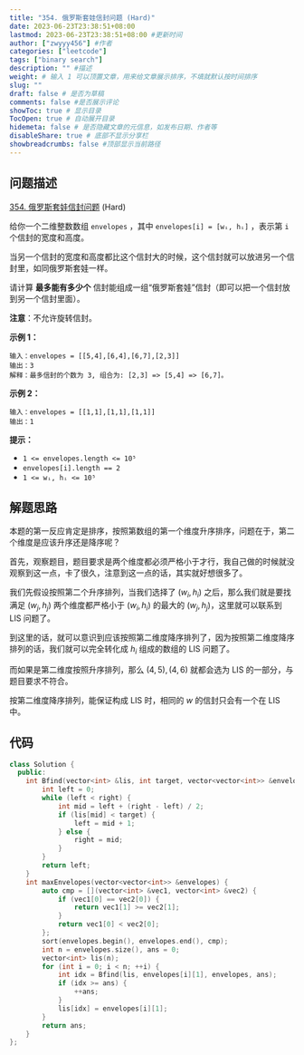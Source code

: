 ```yaml
---
title: "354. 俄罗斯套娃信封问题 (Hard)"
date: 2023-06-23T23:38:51+08:00
lastmod: 2023-06-23T23:38:51+08:00 #更新时间
author: ["zwyyy456"] #作者
categories: ["leetcode"]
tags: ["binary search"]
description: "" #描述
weight: # 输入 1 可以顶置文章，用来给文章展示排序，不填就默认按时间排序
slug: ""
draft: false # 是否为草稿
comments: false #是否展示评论
showToc: true # 显示目录
TocOpen: true # 自动展开目录
hidemeta: false # 是否隐藏文章的元信息，如发布日期、作者等
disableShare: true # 底部不显示分享栏
showbreadcrumbs: false #顶部显示当前路径
---
```

## 问题描述

[354. 俄罗斯套娃信封问题][link] (Hard)

[link]: https://leetcode.cn/problems/russian-doll-envelopes/

给你一个二维整数数组 `envelopes` ，其中 `envelopes[i] = [wᵢ, hᵢ]` ，表示第 `i` 个信封的宽度和高度。

当另一个信封的宽度和高度都比这个信封大的时候，这个信封就可以放进另一个信封里，如同俄罗斯套娃一样。

请计算 **最多能有多少个** 信封能组成一组“俄罗斯套娃”信封（即可以把一个信封放到另一个信封里面）。

**注意**：不允许旋转信封。

**示例 1：**

```
输入：envelopes = [[5,4],[6,4],[6,7],[2,3]]
输出：3
解释：最多信封的个数为 3, 组合为: [2,3] => [5,4] => [6,7]。
```

**示例 2：**

```
输入：envelopes = [[1,1],[1,1],[1,1]]
输出：1

```

**提示：**

- `1 <= envelopes.length <= 10⁵`
- `envelopes[i].length == 2`
- `1 <= wᵢ, hᵢ <= 10⁵`


## 解题思路

本题的第一反应肯定是排序，按照第数组的第一个维度升序排序，问题在于，第二个维度是应该升序还是降序呢？

首先，观察题目，题目要求是两个维度都必须严格小于才行，我自己做的时候就没观察到这一点，卡了很久，注意到这一点的话，其实就好想很多了。

我们先假设按照第二个升序排列，当我们选择了 $(w_i, h_i)$ 之后，那么我们就是要找满足 $(w_j, h_j)$ 两个维度都严格小于 $(w_i, h_i)$ 的最大的 $(w_j, h_j)$，这里就可以联系到 LIS 问题了。

到这里的话，就可以意识到应该按照第二维度降序排列了，因为按照第二维度降序排列的话，我们就可以完全转化成 $h_i$ 组成的数组的 LIS 问题了。

而如果是第二维度按照升序排列，那么 $(4, 5), (4, 6)$ 就都会选为 LIS 的一部分，与题目要求不符合。

按第二维度降序排列，能保证构成 LIS 时，相同的 $w$ 的信封只会有一个在 LIS 中。

## 代码

```cpp
class Solution {
  public:
    int Bfind(vector<int> &lis, int target, vector<vector<int>> &envelopes, int right) {
        int left = 0;
        while (left < right) {
            int mid = left + (right - left) / 2;
            if (lis[mid] < target) {
                left = mid + 1;
            } else {
                right = mid;
            }
        }
        return left;
    }
    int maxEnvelopes(vector<vector<int>> &envelopes) {
        auto cmp = [](vector<int> &vec1, vector<int> &vec2) {
            if (vec1[0] == vec2[0]) {
                return vec1[1] >= vec2[1];
            }
            return vec1[0] < vec2[0];
        };
        sort(envelopes.begin(), envelopes.end(), cmp);
        int n = envelopes.size(), ans = 0;
        vector<int> lis(n);
        for (int i = 0; i < n; ++i) {
            int idx = Bfind(lis, envelopes[i][1], envelopes, ans);
            if (idx >= ans) {
                ++ans;
            }
            lis[idx] = envelopes[i][1];
        }
        return ans;
    }
};
```

